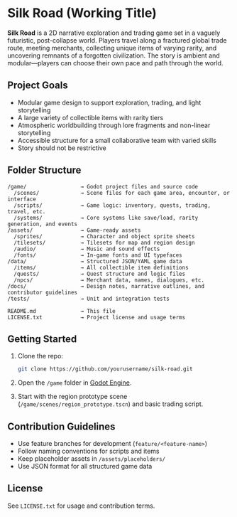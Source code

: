 
# Silk Road (Working Title)

**Silk Road** is a 2D narrative exploration and trading game set in a vaguely futuristic, post-collapse world. Players travel along a fractured global trade route, meeting merchants, collecting unique items of varying rarity, and uncovering remnants of a forgotten civilization. The story is ambient and modular—players can choose their own pace and path through the world.

## Project Goals

- Modular game design to support exploration, trading, and light storytelling
- A large variety of collectible items with rarity tiers
- Atmospheric worldbuilding through lore fragments and non-linear storytelling
- Accessible structure for a small collaborative team with varied skills
- Story should not be restrictive

## Folder Structure

```
/game/                 → Godot project files and source code
  /scenes/             → Scene files for each game area, encounter, or interface
  /scripts/            → Game logic: inventory, quests, trading, travel, etc.
  /systems/            → Core systems like save/load, rarity generation, and events
/assets/               → Game-ready assets
  /sprites/            → Character and object sprite sheets
  /tilesets/           → Tilesets for map and region design
  /audio/              → Music and sound effects
  /fonts/              → In-game fonts and UI typefaces
/data/                 → Structured JSON/YAML game data
  /items/              → All collectible item definitions
  /quests/             → Quest structure and logic files
  /npcs/               → Merchant data, names, dialogues, etc.
/docs/                 → Design notes, narrative outlines, and contributor guidelines
/tests/                → Unit and integration tests

README.md              → This file
LICENSE.txt            → Project license and usage terms
```

## Getting Started

1. Clone the repo:
   ```bash
   git clone https://github.com/yourusername/silk-road.git
   ```

2. Open the `/game` folder in [Godot Engine](https://godotengine.org/).

3. Start with the region prototype scene (`/game/scenes/region_prototype.tscn`) and basic trading script.

## Contribution Guidelines

- Use feature branches for development (`feature/<feature-name>`)
- Follow naming conventions for scripts and items
- Keep placeholder assets in `/assets/placeholders/`
- Use JSON format for all structured game data

## License

See `LICENSE.txt` for usage and contribution terms.
